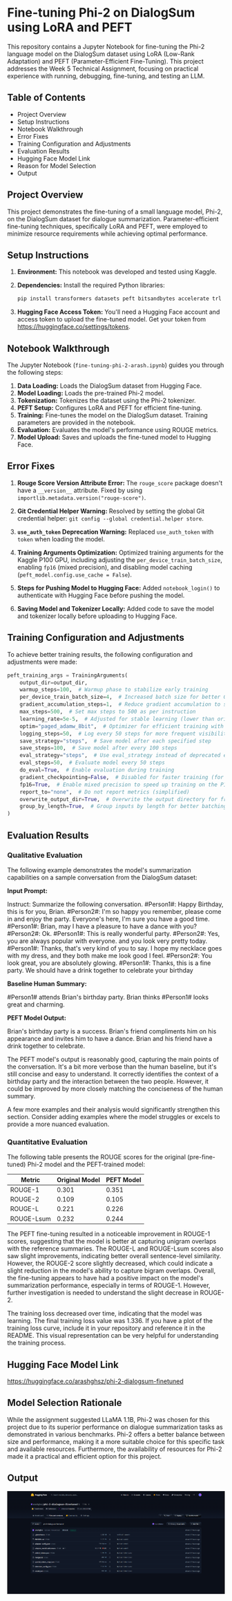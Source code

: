 # Fine-tuning Phi-2 on DialogSum using LoRA and PEFT

This repository contains a Jupyter Notebook for fine-tuning the Phi-2 language model on the DialogSum dataset using LoRA (Low-Rank Adaptation) and PEFT (Parameter-Efficient Fine-Tuning). This project addresses the Week 5 Technical Assignment, focusing on practical experience with running, debugging, fine-tuning, and testing an LLM.

## Table of Contents

*   Project Overview
*   Setup Instructions
*   Notebook Walkthrough
*   Error Fixes
*   Training Configuration and Adjustments
*   Evaluation Results
*   Hugging Face Model Link
*   Reason for Model Selection
*   Output

## Project Overview

This project demonstrates the fine-tuning of a small language model, Phi-2, on the DialogSum dataset for dialogue summarization. Parameter-efficient fine-tuning techniques, specifically LoRA and PEFT, were employed to minimize resource requirements while achieving optimal performance.

## Setup Instructions

1.  **Environment:** This notebook was developed and tested using Kaggle.

2.  **Dependencies:** Install the required Python libraries:

    ```bash
    pip install transformers datasets peft bitsandbytes accelerate trl rouge-score importlib-metadata
    ```

3.  **Hugging Face Access Token:** You'll need a Hugging Face account and access token to upload the fine-tuned model. Get your token from https://huggingface.co/settings/tokens.

## Notebook Walkthrough

The Jupyter Notebook (`fine-tuning-phi-2-arash.ipynb`) guides you through the following steps:

1.  **Data Loading:** Loads the DialogSum dataset from Hugging Face.
2.  **Model Loading:** Loads the pre-trained Phi-2 model.
3.  **Tokenization:** Tokenizes the dataset using the Phi-2 tokenizer.
4.  **PEFT Setup:** Configures LoRA and PEFT for efficient fine-tuning.
5.  **Training:** Fine-tunes the model on the DialogSum dataset. Training parameters are provided in the notebook.
6.  **Evaluation:** Evaluates the model's performance using ROUGE metrics.
7.  **Model Upload:** Saves and uploads the fine-tuned model to Hugging Face.

## Error Fixes

1.  **Rouge Score Version Attribute Error:** The `rouge_score` package doesn't have a `__version__` attribute. Fixed by using `importlib.metadata.version("rouge-score")`.

2.  **Git Credential Helper Warning:** Resolved by setting the global Git credential helper: `git config --global credential.helper store`.

3.  **`use_auth_token` Deprecation Warning:** Replaced `use_auth_token` with `token` when loading the model.

4.  **Training Arguments Optimization:** Optimized training arguments for the Kaggle P100 GPU, including adjusting the `per_device_train_batch_size`, enabling `fp16` (mixed precision), and disabling model caching (`peft_model.config.use_cache = False`).

5.  **Steps for Pushing Model to Hugging Face:** Added `notebook_login()` to authenticate with Hugging Face before pushing the model.

6.  **Saving Model and Tokenizer Locally:** Added code to save the model and tokenizer locally before uploading to Hugging Face.

## Training Configuration and Adjustments

To achieve better training results, the following configuration and adjustments were made:

```python
peft_training_args = TrainingArguments(
    output_dir=output_dir,
    warmup_steps=100,  # Warmup phase to stabilize early training
    per_device_train_batch_size=4,  # Increased batch size for better GPU usage (P100)
    gradient_accumulation_steps=1,  # Reduce gradient accumulation to speed up training
    max_steps=500,  # Set max steps to 500 as per instruction
    learning_rate=5e-5,  # Adjusted for stable learning (lower than original 2e-4)
    optim="paged_adamw_8bit",  # Optimizer for efficient training with large models
    logging_steps=50,  # Log every 50 steps for more frequent visibility
    save_strategy="steps",  # Save model after each specified step
    save_steps=100,  # Save model after every 100 steps
    eval_strategy="steps",  # Use eval_strategy instead of deprecated evaluation_strategy
    eval_steps=50,  # Evaluate model every 50 steps
    do_eval=True,  # Enable evaluation during training
    gradient_checkpointing=False,  # Disabled for faster training (for P100 GPU)
    fp16=True,  # Enable mixed precision to speed up training on the P100 GPU
    report_to="none",  # Do not report metrics (simplified)
    overwrite_output_dir=True,  # Overwrite the output directory for fresh saves
    group_by_length=True,  # Group inputs by length for better batching
)
```
## Evaluation Results

### Qualitative Evaluation

The following example demonstrates the model's summarization capabilities on a sample conversation from the DialogSum dataset:

**Input Prompt:**

Instruct: Summarize the following conversation.
#Person1#: Happy Birthday, this is for you, Brian.
#Person2#: I'm so happy you remember, please come in and enjoy the party. Everyone's here, I'm sure you have a good time.
#Person1#: Brian, may I have a pleasure to have a dance with you?
#Person2#: Ok.
#Person1#: This is really wonderful party.
#Person2#: Yes, you are always popular with everyone. and you look very pretty today.
#Person1#: Thanks, that's very kind of you to say. I hope my necklace goes with my dress, and they both make me look good I feel.
#Person2#: You look great, you are absolutely glowing.
#Person1#: Thanks, this is a fine party. We should have a drink together to celebrate your birthday

**Baseline Human Summary:**

#Person1# attends Brian's birthday party. Brian thinks #Person1# looks great and charming.

**PEFT Model Output:**

Brian's birthday party is a success. Brian's friend compliments him on his appearance and invites him to have a dance. Brian and his friend have a drink together to celebrate.

The PEFT model's output is reasonably good, capturing the main points of the conversation. It's a bit more verbose than the human baseline, but it's still concise and easy to understand. It correctly identifies the context of a birthday party and the interaction between the two people. However, it could be improved by more closely matching the conciseness of the human summary.

A few more examples and their analysis would significantly strengthen this section. Consider adding examples where the model struggles or excels to provide a more nuanced evaluation.

### Quantitative Evaluation

The following table presents the ROUGE scores for the original (pre-fine-tuned) Phi-2 model and the PEFT-trained model:

| Metric    | Original Model | PEFT Model |
| --------- | -------------- | ---------- |
| ROUGE-1   | 0.301          | 0.351      |
| ROUGE-2   | 0.109          | 0.105      |
| ROUGE-L   | 0.221          | 0.226      |
| ROUGE-Lsum| 0.232          | 0.244      |

The PEFT fine-tuning resulted in a noticeable improvement in ROUGE-1 scores, suggesting that the model is better at capturing unigram overlaps with the reference summaries. The ROUGE-L and ROUGE-Lsum scores also saw slight improvements, indicating better overall sentence-level similarity. However, the ROUGE-2 score slightly decreased, which could indicate a slight reduction in the model's ability to capture bigram overlaps. Overall, the fine-tuning appears to have had a positive impact on the model's summarization performance, especially in terms of ROUGE-1. However, further investigation is needed to understand the slight decrease in ROUGE-2.

The training loss decreased over time, indicating that the model was learning. The final training loss value was 1.336. If you have a plot of the training loss curve, include it in your repository and reference it in the README. This visual representation can be very helpful for understanding the training process.

## Hugging Face Model Link

https://huggingface.co/arashghsz/phi-2-dialogsum-finetuned

## Model Selection Rationale

While the assignment suggested LLaMA 1.1B, Phi-2 was chosen for this project due to its superior performance on dialogue summarization tasks as demonstrated in various benchmarks. Phi-2 offers a better balance between size and performance, making it a more suitable choice for this specific task and available resources. Furthermore, the availability of resources for Phi-2 made it a practical and efficient option for this project.

## Output
![Sample Image](screenshots/hugging_face.png)